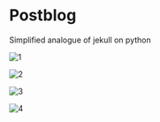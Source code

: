 # Postblog

Simplified analogue of jekull on python

![1](blob/master/_readme_files/1.png?raw=true)

![2](blob/master/_readme_files/2.png?raw=true)

![3](blob/master/_readme_files/3.png?raw=true)

![4](blob/master/_readme_files/4.png?raw=true)

